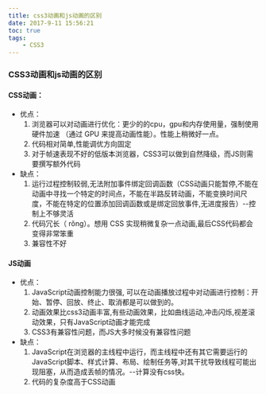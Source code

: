 ```yaml
---
title: css3动画和js动画的区别
date: 2017-9-11 15:56:21
toc: true
tags:
    - CSS3
---
```

### CSS3动画和js动画的区别
#### CSS动画：
- 优点：
    1. 浏览器可以对动画进行优化：更少的的cpu，gpu和内存使用量，强制使用硬件加速 （通过 GPU 来提高动画性能）。性能上稍微好一点。
    2. 代码相对简单,性能调优方向固定
    3. 对于帧速表现不好的低版本浏览器，CSS3可以做到自然降级，而JS则需要撰写额外代码
- 缺点：
    1. 运行过程控制较弱,无法附加事件绑定回调函数（CSS动画只能暂停,不能在动画中寻找一个特定的时间点，不能在半路反转动画，不能变换时间尺度，不能在特定的位置添加回调函数或是绑定回放事件,无进度报告）--控制上不够灵活
    2. 代码冗长（ rǒng）。想用 CSS 实现稍微复杂一点动画,最后CSS代码都会变得非常笨重
    3. 兼容性不好

#### JS动画
- 优点：
    1. JavaScript动画控制能力很强, 可以在动画播放过程中对动画进行控制：开始、暂停、回放、终止、取消都是可以做到的。
    2. 动画效果比css3动画丰富,有些动画效果，比如曲线运动,冲击闪烁,视差滚动效果，只有JavaScript动画才能完成
    3. CSS3有兼容性问题，而JS大多时候没有兼容性问题
- 缺点：
    1. JavaScript在浏览器的主线程中运行，而主线程中还有其它需要运行的JavaScript脚本、样式计算、布局、绘制任务等,对其干扰导致线程可能出现阻塞，从而造成丢帧的情况。--计算没有css快。
    2. 代码的复杂度高于CSS动画
